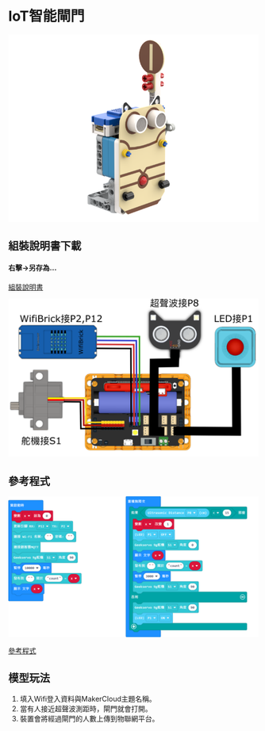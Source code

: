 # IoT智能閘門

![](./images/gate.png)

## 組裝說明書下載

#### 右擊->另存為...

[組裝說明書](./images/gate.pdf)

![](./images/gate_wire.png)

## 參考程式

![](./images/gate_code.png)

[參考程式](https://makecode.microbit.org/_gspRu6UMDTpb)

## 模型玩法

1. 填入Wifi登入資料與MakerCloud主題名稱。
2. 當有人接近超聲波測距時，閘門就會打開。
3. 裝置會將經過閘門的人數上傳到物聯網平台。